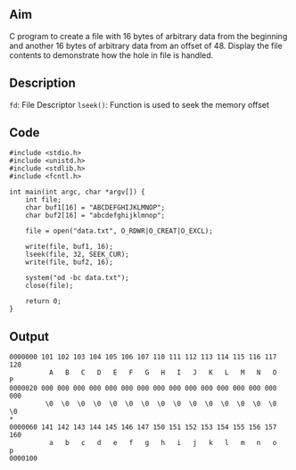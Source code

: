 ## Aim
C program to create a file with 16 bytes of arbitrary data from the beginning and another 16 bytes of arbitrary data from an offset of 48. Display the file contents to demonstrate how the hole in file is handled.

## Description
`fd`: File Descriptor
`lseek()`: Function is used to seek the memory offset

## Code
```
#include <stdio.h>
#include <unistd.h>
#include <stdlib.h>
#include <fcntl.h>

int main(int argc, char *argv[]) {
	int file;
	char buf1[16] = "ABCDEFGHIJKLMNOP";
	char buf2[16] = "abcdefghijklmnop";

	file = open("data.txt", O_RDWR|O_CREAT|O_EXCL);

	write(file, buf1, 16);
	lseek(file, 32, SEEK_CUR);
	write(file, buf2, 16);

	system("od -bc data.txt");
	close(file);

	return 0;
}
```

## Output
```
0000000 101 102 103 104 105 106 107 110 111 112 113 114 115 116 117 120
          A   B   C   D   E   F   G   H   I   J   K   L   M   N   O   P
0000020 000 000 000 000 000 000 000 000 000 000 000 000 000 000 000 000
         \0  \0  \0  \0  \0  \0  \0  \0  \0  \0  \0  \0  \0  \0  \0  \0
*
0000060 141 142 143 144 145 146 147 150 151 152 153 154 155 156 157 160
          a   b   c   d   e   f   g   h   i   j   k   l   m   n   o   p
0000100
```
